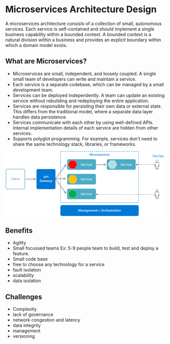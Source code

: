 
# Microservices Architecture Design

A microservices architecture consists of a collection of small, autonomous services. Each service is self-contained and should implement a single business capability within a bounded context. A bounded context is a natural division within a business and provides an explicit boundary within which a domain model exists.

## What are Microservices?

- Microservices are small, independent, and loosely coupled. A single small team of developers can write and maintain a service.
- Each service is a separate codebase, which can be managed by a small development team.
- Services can be deployed independently. A team can update an existing service without rebuilding and redeploying the entire application.
- Services are responsible for persisting their own data or external state. This differs from the traditional model, where a separate data layer handles data persistence.
- Services communicate with each other by using well-defined APIs. Internal implementation details of each service are hidden from other services.
- Supports polyglot programming. For example, services don't need to share the same technology stack, libraries, or frameworks.


![](images/microservices-logical.png)


## Benefits

- Agility
- Small focussed teams Ex: 5-9 people team to build, test and deploy a feature.
- Small code base
- free to choose any technology for a service
- fault isolation
- scalability
- data isolation

## Challenges

- Complexity
- lack of governance
- network congestion and latency
- data integrity
- management
- versioning
